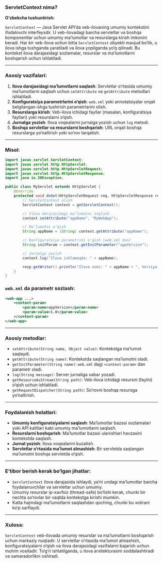 ### ServletContext nima?

**O‘zbekcha tushuntirish:**

`ServletContext` — Java Servlet API’da veb-ilovaning umumiy kontekstini ifodalovchi interfeysdir. U veb-ilovadagi barcha servletlar va boshqa komponentlar uchun umumiy ma’lumotlar va resurslarga kirish imkonini beradi. Har bir veb-ilova uchun bitta `ServletContext` obyekti mavjud bo‘lib, u ilova ishga tushganda yaratiladi va ilova yopilganda yo‘q qilinadi. Bu kontekst ilova darajasidagi sozlamalar, resurslar va ma’lumotlarni boshqarish uchun ishlatiladi.

---

### Asosiy vazifalari:
1. **Ilova darajasidagi ma’lumotlarni saqlash**: Servletlar o‘rtasida umumiy ma’lumotlarni saqlash uchun `setAttribute` va `getAttribute` metodlari ishlatiladi.
2. **Konfiguratsiya parametrlarini o‘qish**: `web.xml` yoki annotatsiyalar orqali belgilangan ishga tushirish parametrlarini olish.
3. **Resurslarga kirish**: Veb-ilova ichidagi fayllar (masalan, konfiguratsiya fayllari) yoki resurslarni o‘qish.
4. **Jurnalga yozish**: Ilova voqealarini jurnalga yozish uchun `log` metodi.
5. **Boshqa servletlar va resurslarni boshqarish**: URL orqali boshqa resurslarga yo‘naltirish yoki so‘rov tarqatish.

---

### Misol:
```java
import javax.servlet.ServletContext;
import javax.servlet.http.HttpServlet;
import javax.servlet.http.HttpServletRequest;
import javax.servlet.http.HttpServletResponse;
import java.io.IOException;

public class MyServlet extends HttpServlet {
    @Override
    protected void doGet(HttpServletRequest req, HttpServletResponse resp) throws IOException {
        // ServletContext olish
        ServletContext context = getServletContext();

        // Ilova darajasidagi ma’lumotni saqlash
        context.setAttribute("appName", "MyWebApp");

        // Ma’lumotni o‘qish
        String appName = (String) context.getAttribute("appName");

        // Konfiguratsiya parametrini o‘qish (web.xml dan)
        String initParam = context.getInitParameter("appVersion");

        // Jurnalga yozish
        context.log("Ilova ishlamoqda: " + appName);

        resp.getWriter().println("Ilova nomi: " + appName + ", Versiya: " + initParam);
    }
}
```

### `web.xml` da parametr sozlash:
```xml
<web-app ...>
    <context-param>
        <param-name>appVersion</param-name>
        <param-value>1.0</param-value>
    </context-param>
</web-app>
```

---

### Asosiy metodlar:
- `setAttribute(String name, Object value)`: Kontekstga ma’lumot saqlaydi.
- `getAttribute(String name)`: Kontekstda saqlangan ma’lumotni oladi.
- `getInitParameter(String name)`: `web.xml` dagi `<context-param>` dan parametr oladi.
- `log(String message)`: Server jurnaliga xabar yozadi.
- `getResourceAsStream(String path)`: Veb-ilova ichidagi resursni (faylni) o‘qish uchun ishlatiladi.
- `getRequestDispatcher(String path)`: So‘rovni boshqa resursga yo‘naltirish.

---

### Foydalanish holatlari:
- **Umumiy konfiguratsiyalarni saqlash**: Ma’lumotlar bazasi sozlamalari yoki API kalitlari kabi umumiy ma’lumotlarni saqlash.
- **Resurslarni boshqarish**: Ma’lumotlar bazasi ulanishlari havzasini kontekstda saqlash.
- **Jurnal yozish**: Ilova voqealarini kuzatish.
- **Servletlar o‘rtasida ma’lumot almashish**: Bir servletda saqlangan ma’lumotni boshqa servletda o‘qish.

---

### E’tibor berish kerak bo‘lgan jihatlar:
- `ServletContext` ilova darajasida ishlaydi, ya’ni undagi ma’lumotlar barcha foydalanuvchilar va servletlar uchun umumiy.
- Umumiy resurslar ip-xavfsiz (thread-safe) bo‘lishi kerak, chunki bir nechta so‘rovlar bir vaqtda kontekstga kirishi mumkin.
- Katta hajmdagi ma’lumotlarni saqlashdan qoching, chunki bu xotirani ko‘p sarflaydi.

---

### Xulosa:
`ServletContext` veb-ilovada umumiy resurslar va ma’lumotlarni boshqarish uchun markaziy nuqtadir. U servletlar o‘rtasida ma’lumot almashish, konfiguratsiyalarni o‘qish va ilova darajasidagi vazifalarni bajarish uchun muhim vositadir. To‘g‘ri ishlatilganda, u ilova arxitekturasini soddalashtiradi va samaradorlikni oshiradi.
